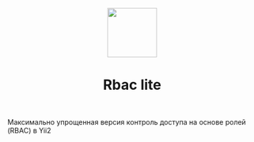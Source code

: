 <p align="center">
    <a href="https://github.com/yiisoft" target="_blank">
        <img src="https://avatars0.githubusercontent.com/u/993323" height="100px">
    </a>
    <h1 align="center">Rbac lite</h1>
    <br>
</p>

Максимально упрощенная версия контроль доступа на основе ролей (RBAC) в Yii2